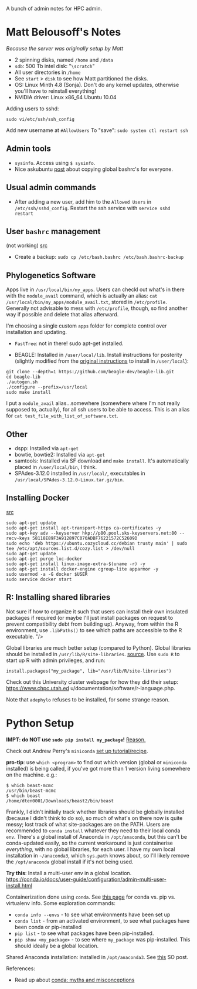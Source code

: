 A bunch of admin notes for HPC admin.

# Matt Belousoff's Notes

_Because the server was originally setup by Matt_

* 2 spinning disks, named `/home` and `/data`
* `sdb`: 500 Tb intel disk: "`\scratch`"
* All user directories in `/home`
* See `start` > `disk` to see how Matt partitioned the disks.
* OS: Linux Minth 4.8 (Sonja). Don't do any kernel updates, otherwise you'll have to reinstall everything!
* NVIDIA driver: Linux x86_64 Ubuntu 10.04

Adding users to sshd:

```
sudo vi/etc/ssh/ssh_config
```

Add new username at `#AllowUsers`
To "save": `sudo system ctl restart ssh`

## Admin tools

* `sysinfo`. Access using `$ sysinfo`.
* Nice askubuntu [post](https://askubuntu.com/questions/503216/how-can-i-set-a-single-bashrc-file-for-several-users/503222) about copying global bashrc's for everyone.

## Usual admin commands

 - After adding a new user, add him to the `Allowed Users` in `/etc/ssh/sshd_config`. Restart the ssh service with `service sshd restart`

## User `bashrc` management
(not working)
[src](https://askubuntu.com/questions/503216/how-can-i-set-a-single-bashrc-file-for-several-users/503222)

 - Create a backup: `sudo cp /etc/bash.bashrc /etc/bash.bashrc-backup`

## Phylogenetics Software

Apps live in `/usr/local/bin/my_apps`. Users can checkl out what's in there with the `module_avail` command, which is actually an alias: `cat /usr/local/bin/my_apps/module_avail.txt`, stored in `/etc/profile`. Generally not advisable to mess with `/etc/profile`, though, so find another way if possible and delete that alias afterward.

I'm choosing a single custom `apps` folder for complete control over installation and updating.

* `FastTree`: not in there! sudo apt-get installed. 

* BEAGLE: Installed in `/user/local/lib`. Install instructions for posterity (slightly modified from the [original instructions](https://github.com/beagle-dev/beagle-lib/wiki/LinuxInstallInstructions) to install in `/user/local`):

```
git clone --depth=1 https://github.com/beagle-dev/beagle-lib.git
cd beagle-lib
./autogen.sh
./configure --prefix=/usr/local
sudo make install
```

I put a `module_avail` alias...somewhere (somewhere where I'm not really supposed to, actually), for all ssh users to be able to access. This is an alias for `cat test_file_with_list_of_software.txt`.

## Other
* dspp: Installed via `apt-get`
* bowtie, bowtie2: Installed via `apt-get`
* samtools: Installed via SF download and `make install`. It's automatically placed in `/user/local/bin`, I think.
* SPAdes-3.12.0 installed in `/usr/local/`, executables in `/usr/local/SPAdes-3.12.0-Linux.tar.gz/bin`. 

## Installing Docker

[src](https://gist.github.com/Simplesmente/a84343b1f71a46bbeedbb6c9b20fa9c1)

```
sudo apt-get update
sudo apt-get install apt-transport-https ca-certificates -y
sudo apt-key adv --keyserver hkp://p80.pool.sks-keyservers.net:80 --recv-keys 58118E89F3A912897C070ADBF76221572C52609D
sudo echo 'deb https://ubuntu.cozycloud.cc/debian trusty main' | sudo tee /etc/apt/sources.list.d/cozy.list > /dev/null
sudo apt-get update
sudo apt-get purge lxc-docker
sudo apt-get install linux-image-extra-$(uname -r) -y
sudo apt-get install docker-engine cgroup-lite apparmor -y
sudo usermod -a -G docker $USER
sudo service docker start
```


## R: Installing shared libraries
Not sure if how to organize it such that users can install their own insulated packages if required (or maybe I'll just install packages on request to prevent compatibility debt from building up). Anyway, from within the R environment, use `.libPaths()` to see which paths are accessible to the R executable.
"/>

Global libraries are much better setup (compared to Python). Global libraries should be installed in `/usr/lib/R/site-libraries`. [source](https://stat.ethz.ch/pipermail/r-help/2003-October/041178.html). Use `sudo R` to start up R with admin privileges, and run:

```
install.packages("my_package", lib="/usr/lib/R/site-libraries")
``` 

Check out this University cluster webpage for how they did their setup: https://www.chpc.utah.ed
u/documentation/software/r-language.php.

Note that `adephylo` refuses to be installed, for some strange reason. 

# Python Setup

**IMPT: do NOT use `sudo pip install my_package`!** [Reason.](https://askubuntu.com/questions/802544/is-sudo-pip-install-still-a-broken-practice)

Check out Andrew Perry's `miniconda` [set up tutorial/recipe](https://github.com/MonashBioinformaticsPlatform/bioconda-tutorial/blob/master/Bioconda_Installation.ipynb).

**pro-tip**: use `which <program>` to find out which version (global or `miniconda` installed) is being called, if you've got more than 1 version living somewhere on the machine. e.g.: 

```
$ which beast-mcmc
/usr/bin/beast-mcmc
$ which beast
/home/dten0001/Downloads/beast2/bin/beast
```

Frankly, I didn't initially track whether libraries should be globally installed (because I didn't think to do so), so much of what's on there now is quite messy; lost track of what site-packages are on the PATH. Users are recommended to `conda install` whatever they need to their local conda `env`. There's a global install of Anaconda in `/opt/anaconda`, but this can't be conda-updated easily, so the current workaround is just containerise *everything*, with no global libraries, for each user. I have my own local installation in `~/anaconda3`, which `sys.path` knows about, so I'll likely remove the `/opt/anaconda` global install if it's not being used.

**Try this**: Install a multi-user env in a global location. https://conda.io/docs/user-guide/configuration/admin-multi-user-install.html

Containerization done using `conda`. See [this page](https://conda.io/docs/commands.html#conda-vs-pip-vs-virtualenv-commands) for conda vs. pip vs. virtualenv info. Some exploration commands:

* `conda info --envs` - to see what environments have been set up
* `conda list` - from an activated environment, to see what packages have been conda or pip-installed
* `pip list` - to see what packages have been pip-installed. 
* `pip show <my_package>` - to see where `my_package` was pip-installed. This should ideally be a global location.

Shared Anaconda installation: installed in `/opt/anaconda3`. See [this](https://stackoverflow.com/questions/27263620/how-to-install-anaconda-python-for-all-users) SO post.

References:

* Read up about [conda: myths and misconceptions](https://jakevdp.github.io/blog/2016/08/25/conda-myths-and-misconceptions/)
